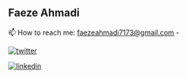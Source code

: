 ## Faeze Ahmadi
📫 How to reach me: faezeahmadi7173@gmail.com  -  

[![twitter](https://img.shields.io/badge/twitter-1DA1F2?style=for-the-badge&logo=twitter&logoColor=white)](https://twitter.com/)

[![linkedin](https://img.shields.io/badge/linkedin-1DA1F2?style=for-the-badge&logo=linkedin&logoColor=white)](https://www.linkedin.com/in/faeze-ahmadi2003)



<!---
Faeze-Ahmadi/Faeze-Ahmadi is a ✨ special ✨ repository because its `README.md` (this file) appears on your GitHub profile.
You can click the Preview link to take a look at your changes.
--->
